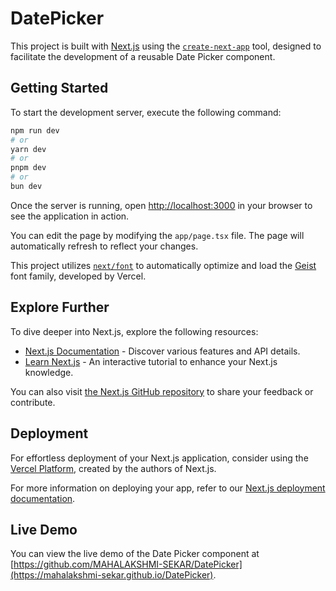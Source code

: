 # DatePicker

This project is built with [Next.js](https://nextjs.org) using the [`create-next-app`](https://nextjs.org/docs/app/api-reference/cli/create-next-app) tool, designed to facilitate the development of a reusable Date Picker component.

## Getting Started

To start the development server, execute the following command:

```bash
npm run dev
# or
yarn dev
# or
pnpm dev
# or
bun dev
```

Once the server is running, open [http://localhost:3000](http://localhost:3000) in your browser to see the application in action.

You can edit the page by modifying the `app/page.tsx` file. The page will automatically refresh to reflect your changes.

This project utilizes [`next/font`](https://nextjs.org/docs/app/building-your-application/optimizing/fonts) to automatically optimize and load the [Geist](https://vercel.com/font) font family, developed by Vercel.

## Explore Further

To dive deeper into Next.js, explore the following resources:

- [Next.js Documentation](https://nextjs.org/docs) - Discover various features and API details.
- [Learn Next.js](https://nextjs.org/learn) - An interactive tutorial to enhance your Next.js knowledge.

You can also visit [the Next.js GitHub repository](https://github.com/vercel/next.js) to share your feedback or contribute.

## Deployment

For effortless deployment of your Next.js application, consider using the [Vercel Platform](https://vercel.com/new?utm_medium=default-template&filter=next.js&utm_source=create-next-app&utm_campaign=create-next-app-readme), created by the authors of Next.js.

For more information on deploying your app, refer to our [Next.js deployment documentation](https://nextjs.org/docs/app/building-your-application/deploying).

## Live Demo

You can view the live demo of the Date Picker component at [https://github.com/MAHALAKSHMI-SEKAR/DatePicker](https://mahalakshmi-sekar.github.io/DatePicker).

